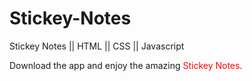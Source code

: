# Stickey-Notes
Stickey Notes || HTML || CSS || Javascript
<p>
	Download the app and enjoy the amazing <span style="color: red;">Stickey Notes</span>. 
</p>
